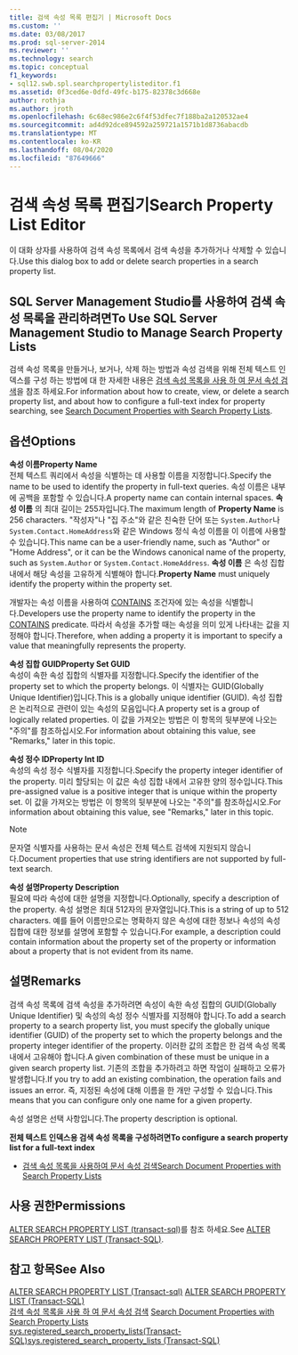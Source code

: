 ```yaml
---
title: 검색 속성 목록 편집기 | Microsoft Docs
ms.custom: ''
ms.date: 03/08/2017
ms.prod: sql-server-2014
ms.reviewer: ''
ms.technology: search
ms.topic: conceptual
f1_keywords:
- sql12.swb.spl.searchpropertylisteditor.f1
ms.assetid: 0f3ced6e-0dfd-49fc-b175-82378c3d668e
author: rothja
ms.author: jroth
ms.openlocfilehash: 6c68ec986e2c6f4f53dfec7f188ba2a120532ae4
ms.sourcegitcommit: ad4d92dce894592a259721a1571b1d8736abacdb
ms.translationtype: MT
ms.contentlocale: ko-KR
ms.lasthandoff: 08/04/2020
ms.locfileid: "87649666"
---
```

# <a name="search-property-list-editor"></a><span data-ttu-id="bca98-102">검색 속성 목록 편집기</span><span class="sxs-lookup"><span data-stu-id="bca98-102">Search Property List Editor</span></span>
  <span data-ttu-id="bca98-103">이 대화 상자를 사용하여 검색 속성 목록에서 검색 속성을 추가하거나 삭제할 수 있습니다.</span><span class="sxs-lookup"><span data-stu-id="bca98-103">Use this dialog box to add or delete search properties in a search property list.</span></span>  
  
## <a name="to-use-sql-server-management-studio-to-manage-search-property-lists"></a><span data-ttu-id="bca98-104">SQL Server Management Studio를 사용하여 검색 속성 목록을 관리하려면</span><span class="sxs-lookup"><span data-stu-id="bca98-104">To Use SQL Server Management Studio to Manage Search Property Lists</span></span>  
 <span data-ttu-id="bca98-105">검색 속성 목록을 만들거나, 보거나, 삭제 하는 방법과 속성 검색을 위해 전체 텍스트 인덱스를 구성 하는 방법에 대 한 자세한 내용은 [검색 속성 목록을 사용 하 여 문서 속성 검색](../relational-databases/search/search-document-properties-with-search-property-lists.md)을 참조 하세요.</span><span class="sxs-lookup"><span data-stu-id="bca98-105">For information about how to create, view, or delete a search property list, and about how to configure a full-text index for property searching, see [Search Document Properties with Search Property Lists](../relational-databases/search/search-document-properties-with-search-property-lists.md).</span></span>  
  
## <a name="options"></a><span data-ttu-id="bca98-106">옵션</span><span class="sxs-lookup"><span data-stu-id="bca98-106">Options</span></span>  
 <span data-ttu-id="bca98-107">**속성 이름**</span><span class="sxs-lookup"><span data-stu-id="bca98-107">**Property Name**</span></span>  
 <span data-ttu-id="bca98-108">전체 텍스트 쿼리에서 속성을 식별하는 데 사용할 이름을 지정합니다.</span><span class="sxs-lookup"><span data-stu-id="bca98-108">Specify the name to be used to identify the property in full-text queries.</span></span> <span data-ttu-id="bca98-109">속성 이름은 내부에 공백을 포함할 수 있습니다.</span><span class="sxs-lookup"><span data-stu-id="bca98-109">A property name can contain internal spaces.</span></span> <span data-ttu-id="bca98-110">**속성 이름** 의 최대 길이는 255자입니다.</span><span class="sxs-lookup"><span data-stu-id="bca98-110">The maximum length of **Property Name** is 256 characters.</span></span> <span data-ttu-id="bca98-111">"작성자"나 "집 주소"와 같은 친숙한 단어 또는 `System.Author`나 `System.Contact.HomeAddress`와 같은 Windows 정식 속성 이름을 이 이름에 사용할 수 있습니다.</span><span class="sxs-lookup"><span data-stu-id="bca98-111">This name can be a user-friendly name, such as "Author" or "Home Address", or it can be the Windows canonical name of the property, such as `System.Author` or `System.Contact.HomeAddress`.</span></span> <span data-ttu-id="bca98-112">**속성 이름** 은 속성 집합 내에서 해당 속성을 고유하게 식별해야 합니다.</span><span class="sxs-lookup"><span data-stu-id="bca98-112">**Property Name** must uniquely identify the property within the property set.</span></span>  
  
 <span data-ttu-id="bca98-113">개발자는 속성 이름을 사용하여 [CONTAINS](/sql/t-sql/queries/contains-transact-sql) 조건자에 있는 속성을 식별합니다.</span><span class="sxs-lookup"><span data-stu-id="bca98-113">Developers use the property name to identify the property in the [CONTAINS](/sql/t-sql/queries/contains-transact-sql) predicate.</span></span> <span data-ttu-id="bca98-114">따라서 속성을 추가할 때는 속성을 의미 있게 나타내는 값을 지정해야 합니다.</span><span class="sxs-lookup"><span data-stu-id="bca98-114">Therefore, when adding a property it is important to specify a value that meaningfully represents the property.</span></span>  
  
 <span data-ttu-id="bca98-115">**속성 집합 GUID**</span><span class="sxs-lookup"><span data-stu-id="bca98-115">**Property Set GUID**</span></span>  
 <span data-ttu-id="bca98-116">속성이 속한 속성 집합의 식별자를 지정합니다.</span><span class="sxs-lookup"><span data-stu-id="bca98-116">Specify the identifier of the property set to which the property belongs.</span></span> <span data-ttu-id="bca98-117">이 식별자는 GUID(Globally Unique Identifier)입니다.</span><span class="sxs-lookup"><span data-stu-id="bca98-117">This is a globally unique identifier (GUID).</span></span> <span data-ttu-id="bca98-118">속성 집합은 논리적으로 관련이 있는 속성의 모음입니다.</span><span class="sxs-lookup"><span data-stu-id="bca98-118">A property set is a group of logically related properties.</span></span> <span data-ttu-id="bca98-119">이 값을 가져오는 방법은 이 항목의 뒷부분에 나오는 "주의"를 참조하십시오.</span><span class="sxs-lookup"><span data-stu-id="bca98-119">For information about obtaining this value, see "Remarks," later in this topic.</span></span>  
  
 <span data-ttu-id="bca98-120">**속성 정수 ID**</span><span class="sxs-lookup"><span data-stu-id="bca98-120">**Property Int ID**</span></span>  
 <span data-ttu-id="bca98-121">속성의 속성 정수 식별자를 지정합니다.</span><span class="sxs-lookup"><span data-stu-id="bca98-121">Specify the property integer identifier of the property.</span></span> <span data-ttu-id="bca98-122">미리 할당되는 이 값은 속성 집합 내에서 고유한 양의 정수입니다.</span><span class="sxs-lookup"><span data-stu-id="bca98-122">This pre-assigned value is a positive integer that is unique within the property set.</span></span> <span data-ttu-id="bca98-123">이 값을 가져오는 방법은 이 항목의 뒷부분에 나오는 "주의"를 참조하십시오.</span><span class="sxs-lookup"><span data-stu-id="bca98-123">For information about obtaining this value, see "Remarks," later in this topic.</span></span>  
  
> [!NOTE]  
>  <span data-ttu-id="bca98-124">문자열 식별자를 사용하는 문서 속성은 전체 텍스트 검색에 지원되지 않습니다.</span><span class="sxs-lookup"><span data-stu-id="bca98-124">Document properties that use string identifiers are not supported by full-text search.</span></span>  
  
 <span data-ttu-id="bca98-125">**속성 설명**</span><span class="sxs-lookup"><span data-stu-id="bca98-125">**Property Description**</span></span>  
 <span data-ttu-id="bca98-126">필요에 따라 속성에 대한 설명을 지정합니다.</span><span class="sxs-lookup"><span data-stu-id="bca98-126">Optionally, specify a description of the property.</span></span> <span data-ttu-id="bca98-127">속성 설명은 최대 512자의 문자열입니다.</span><span class="sxs-lookup"><span data-stu-id="bca98-127">This is a string of up to 512 characters.</span></span> <span data-ttu-id="bca98-128">예를 들어 이름만으로는 명확하지 않은 속성에 대한 정보나 속성의 속성 집합에 대한 정보를 설명에 포함할 수 있습니다.</span><span class="sxs-lookup"><span data-stu-id="bca98-128">For example, a description could contain information about the property set of the property or information about a property that is not evident from its name.</span></span>  
  
## <a name="remarks"></a><span data-ttu-id="bca98-129">설명</span><span class="sxs-lookup"><span data-stu-id="bca98-129">Remarks</span></span>  
 <span data-ttu-id="bca98-130">검색 속성 목록에 검색 속성을 추가하려면 속성이 속한 속성 집합의 GUID(Globally Unique Identifier) 및 속성의 속성 정수 식별자를 지정해야 합니다.</span><span class="sxs-lookup"><span data-stu-id="bca98-130">To add a search property to a search property list, you must specify the globally unique identifier (GUID) of the property set to which the property belongs and the property integer identifier of the property.</span></span> <span data-ttu-id="bca98-131">이러한 값의 조합은 한 검색 속성 목록 내에서 고유해야 합니다.</span><span class="sxs-lookup"><span data-stu-id="bca98-131">A given combination of these must be unique in a given search property list.</span></span> <span data-ttu-id="bca98-132">기존의 조합을 추가하려고 하면 작업이 실패하고 오류가 발생합니다.</span><span class="sxs-lookup"><span data-stu-id="bca98-132">If you try to add an existing combination, the operation fails and issues an error.</span></span> <span data-ttu-id="bca98-133">즉, 지정된 속성에 대해 이름을 한 개만 구성할 수 있습니다.</span><span class="sxs-lookup"><span data-stu-id="bca98-133">This means that you can configure only one name for a given property.</span></span>  
  
 <span data-ttu-id="bca98-134">속성 설명은 선택 사항입니다.</span><span class="sxs-lookup"><span data-stu-id="bca98-134">The property description is optional.</span></span>  
  
 <span data-ttu-id="bca98-135">**전체 텍스트 인덱스용 검색 속성 목록을 구성하려면**</span><span class="sxs-lookup"><span data-stu-id="bca98-135">**To configure a search property list for a full-text index**</span></span>  
  
-   [<span data-ttu-id="bca98-136">검색 속성 목록을 사용하여 문서 속성 검색</span><span class="sxs-lookup"><span data-stu-id="bca98-136">Search Document Properties with Search Property Lists</span></span>](../relational-databases/search/search-document-properties-with-search-property-lists.md)  
  
## <a name="permissions"></a><span data-ttu-id="bca98-137">사용 권한</span><span class="sxs-lookup"><span data-stu-id="bca98-137">Permissions</span></span>  
 <span data-ttu-id="bca98-138">[ALTER SEARCH PROPERTY LIST &#40;transact-sql&#41;](/sql/t-sql/statements/alter-search-property-list-transact-sql)를 참조 하세요.</span><span class="sxs-lookup"><span data-stu-id="bca98-138">See [ALTER SEARCH PROPERTY LIST &#40;Transact-SQL&#41;](/sql/t-sql/statements/alter-search-property-list-transact-sql).</span></span>  
  
## <a name="see-also"></a><span data-ttu-id="bca98-139">참고 항목</span><span class="sxs-lookup"><span data-stu-id="bca98-139">See Also</span></span>  
 <span data-ttu-id="bca98-140">[ALTER SEARCH PROPERTY LIST &#40;Transact-sql&#41;](/sql/t-sql/statements/alter-search-property-list-transact-sql) </span><span class="sxs-lookup"><span data-stu-id="bca98-140">[ALTER SEARCH PROPERTY LIST &#40;Transact-SQL&#41;](/sql/t-sql/statements/alter-search-property-list-transact-sql) </span></span>  
 <span data-ttu-id="bca98-141">[검색 속성 목록을 사용 하 여 문서 속성 검색](../relational-databases/search/search-document-properties-with-search-property-lists.md) </span><span class="sxs-lookup"><span data-stu-id="bca98-141">[Search Document Properties with Search Property Lists](../relational-databases/search/search-document-properties-with-search-property-lists.md) </span></span>  
 [<span data-ttu-id="bca98-142">sys.registered_search_property_lists&#40;Transact-SQL&#41;</span><span class="sxs-lookup"><span data-stu-id="bca98-142">sys.registered_search_property_lists &#40;Transact-SQL&#41;</span></span>](/sql/relational-databases/system-catalog-views/sys-registered-search-property-lists-transact-sql)  
  
  
